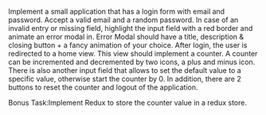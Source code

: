 Implement a small application that has 
a login form with email and password.
Accept a valid email and a random password. 
In case of an invalid entry or missing field, 
highlight the input field with a red border 
and animate an error modal in. 
Error Modal should have a title, description & closing button + a fancy animation of your choice.
After login, the user is redirected to a home view.
This view should implement a counter. 
A counter can be incremented and decremented by two icons, a plus and minus icon.
There is also another input field that allows to set the default value to a specific value,
otherwise start the counter by 0.
In addition, there are 2 buttons to reset the counter and logout of the application.

Bonus Task:Implement Redux to store the counter value in a redux store.